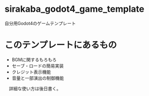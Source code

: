 # sirakaba_godot4_game_template
自分用Godot4のゲームテンプレート

# このテンプレートにあるもの
- BGMに関するもろもろ
- セーブ・ロードの簡易実装
- クレジット表示機能
- 音量と一部演出の制御機能  

　詳細な使い方は後日書く。
